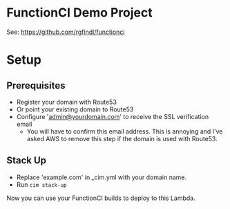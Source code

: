 # FunctionCI Demo Project
See: https://github.com/rgfindl/functionci

# Setup
## Prerequisites
- Register your domain with Route53
- Or point your existing domain to Route53
- Configure 'admin@yourdomain.com' to receive the SSL verification email
  - You will have to confirm this email address.  This is annoying and I've asked AWS to remove this step if the domain is used with Route53.

## Stack Up
- Replace 'example.com' in _cim.yml with your domain name.
- Run `cim stack-up`

Now you can use your FunctionCI builds to deploy to this Lambda.
